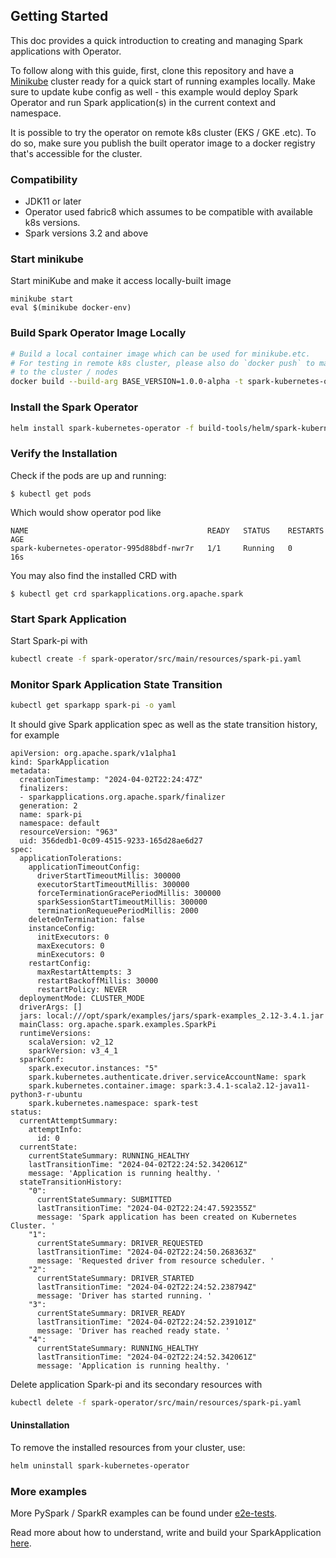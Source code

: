 <!--
Licensed to the Apache Software Foundation (ASF) under one
or more contributor license agreements.  See the NOTICE file
distributed with this work for additional information
regarding copyright ownership.  The ASF licenses this file
to you under the Apache License, Version 2.0 (the
"License"); you may not use this file except in compliance
with the License.  You may obtain a copy of the License at

  http://www.apache.org/licenses/LICENSE-2.0

Unless required by applicable law or agreed to in writing,
software distributed under the License is distributed on an
"AS IS" BASIS, WITHOUT WARRANTIES OR CONDITIONS OF ANY
KIND, either express or implied.  See the License for the
specific language governing permissions and limitations
under the License.
-->

## Getting Started

This doc provides a quick introduction to creating and managing Spark applications with 
Operator. 

To follow along with this guide, first, clone this repository and have a 
[Minikube](https://minikube.sigs.k8s.io/docs/) cluster ready for a quick start of running examples 
locally. Make sure to update kube config as well - this example would deploy Spark Operator 
and run Spark application(s) in the current context and namespace.

It is possible to try the operator on remote k8s cluster (EKS / GKE .etc). To do so, make 
sure you publish the built operator image to a docker registry that's accessible for the 
cluster. 

### Compatibility

- JDK11 or later
- Operator used fabric8 which assumes to be compatible with available k8s versions.
- Spark versions 3.2 and above

### Start minikube

Start miniKube and make it access locally-built image

```shell
minikube start
eval $(minikube docker-env)
```

### Build Spark Operator Image Locally

   ```bash
   # Build a local container image which can be used for minikube.etc. 
   # For testing in remote k8s cluster, please also do `docker push` to make it available 
   # to the cluster / nodes 
   docker build --build-arg BASE_VERSION=1.0.0-alpha -t spark-kubernetes-operator:1.0.0-alpha .    
   ```
### Install the Spark Operator

   ```bash
   helm install spark-kubernetes-operator -f build-tools/helm/spark-kubernetes-operator/values.yaml build-tools/helm/spark-kubernetes-operator/
   ```
### Verify the Installation

Check if the pods are up and running:
   ```shell
   $ kubectl get pods
   ```

Which would show operator pod like

```
NAME                                        READY   STATUS    RESTARTS   AGE
spark-kubernetes-operator-995d88bdf-nwr7r   1/1     Running   0          16s
```

You may also find the installed CRD with

   ```shell
   $ kubectl get crd sparkapplications.org.apache.spark
   ```


### Start Spark Application

Start Spark-pi with

   ```bash
   kubectl create -f spark-operator/src/main/resources/spark-pi.yaml
   ```

### Monitor Spark Application State Transition

   ```bash
   kubectl get sparkapp spark-pi -o yaml 
   ```

It should give Spark application spec as well as the state transition history, for example

```
apiVersion: org.apache.spark/v1alpha1
kind: SparkApplication
metadata:
  creationTimestamp: "2024-04-02T22:24:47Z"
  finalizers:
  - sparkapplications.org.apache.spark/finalizer
  generation: 2
  name: spark-pi
  namespace: default
  resourceVersion: "963"
  uid: 356dedb1-0c09-4515-9233-165d28ae6d27
spec:
  applicationTolerations:
    applicationTimeoutConfig:
      driverStartTimeoutMillis: 300000
      executorStartTimeoutMillis: 300000
      forceTerminationGracePeriodMillis: 300000
      sparkSessionStartTimeoutMillis: 300000
      terminationRequeuePeriodMillis: 2000
    deleteOnTermination: false
    instanceConfig:
      initExecutors: 0
      maxExecutors: 0
      minExecutors: 0
    restartConfig:
      maxRestartAttempts: 3
      restartBackoffMillis: 30000
      restartPolicy: NEVER
  deploymentMode: CLUSTER_MODE
  driverArgs: []
  jars: local:///opt/spark/examples/jars/spark-examples_2.12-3.4.1.jar
  mainClass: org.apache.spark.examples.SparkPi
  runtimeVersions:
    scalaVersion: v2_12
    sparkVersion: v3_4_1
  sparkConf:
    spark.executor.instances: "5"
    spark.kubernetes.authenticate.driver.serviceAccountName: spark
    spark.kubernetes.container.image: spark:3.4.1-scala2.12-java11-python3-r-ubuntu
    spark.kubernetes.namespace: spark-test
status:
  currentAttemptSummary:
    attemptInfo:
      id: 0
  currentState:
    currentStateSummary: RUNNING_HEALTHY
    lastTransitionTime: "2024-04-02T22:24:52.342061Z"
    message: 'Application is running healthy. '
  stateTransitionHistory:
    "0":
      currentStateSummary: SUBMITTED
      lastTransitionTime: "2024-04-02T22:24:47.592355Z"
      message: 'Spark application has been created on Kubernetes Cluster. '
    "1":
      currentStateSummary: DRIVER_REQUESTED
      lastTransitionTime: "2024-04-02T22:24:50.268363Z"
      message: 'Requested driver from resource scheduler. '
    "2":
      currentStateSummary: DRIVER_STARTED
      lastTransitionTime: "2024-04-02T22:24:52.238794Z"
      message: 'Driver has started running. '
    "3":
      currentStateSummary: DRIVER_READY
      lastTransitionTime: "2024-04-02T22:24:52.239101Z"
      message: 'Driver has reached ready state. '
    "4":
      currentStateSummary: RUNNING_HEALTHY
      lastTransitionTime: "2024-04-02T22:24:52.342061Z"
      message: 'Application is running healthy. '
```

Delete application Spark-pi and its secondary resources with

   ```bash
   kubectl delete -f spark-operator/src/main/resources/spark-pi.yaml
   ```


#### Uninstallation

To remove the installed resources from your cluster, use:

```bash
helm uninstall spark-kubernetes-operator
```

### More examples

More PySpark / SparkR examples can be found under [e2e-tests](../e2e-tests).

Read more about how to understand, write and build your SparkApplication [here](spark_application.md).
